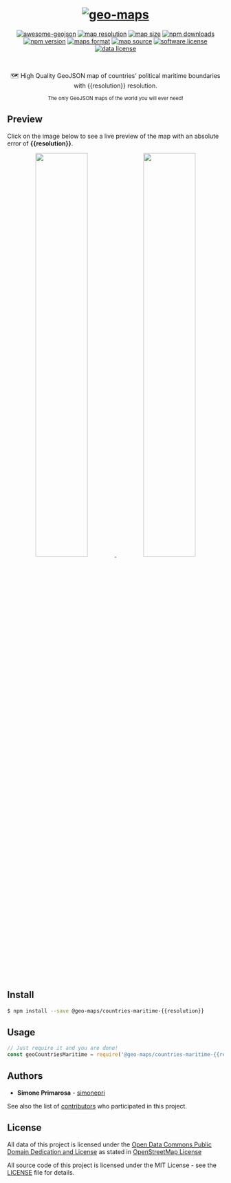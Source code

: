 <h1 align="center">
  <a href="https://github.com/simonepri/geo-maps"><img src="https://raw.githubusercontent.com/simonepri/geo-maps/rework/media/geo-maps.jpg" alt="geo-maps" /></a>
</h1>
<p align="center">
  <a href="https://github.com/tmcw/awesome-geojson"><img src="https://awesome.re/mentioned-badge.svg" alt="awesome-geojson" /></a>
  <a href="https://github.com/simonepri/geo-maps/tree/rework#countries-maritime"><img src="https://img.shields.io/badge/resolution-{{resolution}}-f1c40f.svg" alt="map resolution" /></a>
  <a href="https://github.com/simonepri/geo-maps/tree/rework#countries-maritime"><img src="http://img.badgesize.io/https://unpkg.com/@geo-maps/countries-maritime-{{resolution}}/map.geo.json" alt="map size" /></a>
  <a href="https://www.npmjs.com/package/@geo-maps/countries-maritime-{{resolution}}"><img src="https://img.shields.io/npm/dm/@geo-maps/countries-maritime-{{resolution}}.svg" alt="npm downloads" /></a>
  <a href="https://www.npmjs.com/package/@geo-maps/countries-maritime-{{resolution}}"><img src="https://img.shields.io/npm/v/@geo-maps/countries-maritime-{{resolution}}.svg" alt="npm version" /></a>
  <a href="http://geojson.org/"><img src="https://img.shields.io/badge/format-GeoJSON-e67e22.svg" alt="maps format" /></a>
  <a href="http://www.openstreetmap.org/"><img src="https://img.shields.io/badge/source-OSM-2ecc71.svg" alt="map source" /></a>
  <a href="LICENSE"><img src="https://img.shields.io/github/license/simonepri/geo-maps.svg" alt="software license" /></a>
  <a href="https://opendatacommons.org/licenses/odbl/1.0/"><img src="https://img.shields.io/badge/license-ODbL-2980b9.svg" alt="data license" /></a>
</p>
<br />
<p align="center">
  🗺 High Quality GeoJSON map of countries' political maritime boundaries with {{resolution}} resolution.
</p>
<p align="center">
  <sub>
    The only GeoJSON maps of the world you will ever need!
  </sub>
</p>

## Preview
Click on the image below to see a live preview of the map with an absolute error
of **{{resolution}}**.  

<p align="center">
  <a alt="World Boundaries" href="http://mapshaper.org/?files=https://unpkg.com/@geo-maps/countries-maritime-{{resolution}}/map.geo.json">
    <img src="https://raw.githubusercontent.com/simonepri/geo-maps/rework/media/geo-maps-countries-maritime-shape.png" width ="49%"/>
  </a>
  <a alt="World Boundaries" href="http://geojson.io/#data=data:text/x-url,https://unpkg.com/@geo-maps/countries-maritime-{{resolution}}/map.geo.json">
    <img src="https://raw.githubusercontent.com/simonepri/geo-maps/rework/media/geo-maps-countries-maritime-hover.png" width ="49%"/>
  </a>
</p>

## Install
```bash
$ npm install --save @geo-maps/countries-maritime-{{resolution}}
```

## Usage
```javascript
// Just require it and you are done!
const geoCountriesMaritime = require('@geo-maps/countries-maritime-{{resolution}}');
```

## Authors
* **Simone Primarosa** - [simonepri](https://github.com/simonepri)

See also the list of [contributors](https://github.com/simonepri/geo-maps/contributors) who participated in this project.

## License
All data of this project is licensed under the [Open Data Commons Public Domain Dedication and License](https://opendatacommons.org/licenses/odbl/1.0/) as stated in [OpenStreetMap License](http://www.openstreetmap.org/copyright)

All source code of this project is licensed under the MIT License - see the [LICENSE](LICENSE) file for details.
